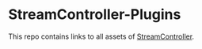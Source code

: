 # StreamController-Plugins
This repo contains links to all assets of [StreamController](https://github.com/Core447/StreamController).
